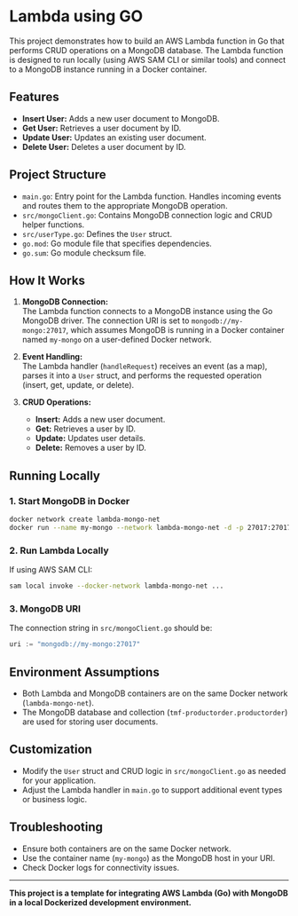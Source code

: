 # Lambda using GO
This project demonstrates how to build an AWS Lambda function in Go that performs CRUD operations on a MongoDB database. The Lambda function is designed to run locally (using AWS SAM CLI or similar tools) and connect to a MongoDB instance running in a Docker container.

## Features
- **Insert User:** Adds a new user document to MongoDB.
- **Get User:** Retrieves a user document by ID.
- **Update User:** Updates an existing user document.
- **Delete User:** Deletes a user document by ID.

## Project Structure
- `main.go`: Entry point for the Lambda function. Handles incoming events and routes them to the appropriate MongoDB operation.
- `src/mongoClient.go`: Contains MongoDB connection logic and CRUD helper functions.
- `src/userType.go`: Defines the `User` struct.
- `go.mod`: Go module file that specifies dependencies.
- `go.sum`: Go module checksum file.

## How It Works
1. **MongoDB Connection:**  
   The Lambda function connects to a MongoDB instance using the Go MongoDB driver. The connection URI is set to `mongodb://my-mongo:27017`, which assumes MongoDB is running in a Docker container named `my-mongo` on a user-defined Docker network.

2. **Event Handling:**  
   The Lambda handler (`handleRequest`) receives an event (as a map), parses it into a `User` struct, and performs the requested operation (insert, get, update, or delete).

3. **CRUD Operations:**  
   - **Insert:** Adds a new user document.
   - **Get:** Retrieves a user by ID.
   - **Update:** Updates user details.
   - **Delete:** Removes a user by ID.

## Running Locally
### 1. Start MongoDB in Docker

```sh
docker network create lambda-mongo-net
docker run --name my-mongo --network lambda-mongo-net -d -p 27017:27017 mongo
```

### 2. Run Lambda Locally

If using AWS SAM CLI:

```sh
sam local invoke --docker-network lambda-mongo-net ...
```

### 3. MongoDB URI

The connection string in `src/mongoClient.go` should be:

```go
uri := "mongodb://my-mongo:27017"
```

## Environment Assumptions

- Both Lambda and MongoDB containers are on the same Docker network (`lambda-mongo-net`).
- The MongoDB database and collection (`tmf-productorder.productorder`) are used for storing user documents.

## Customization

- Modify the `User` struct and CRUD logic in `src/mongoClient.go` as needed for your application.
- Adjust the Lambda handler in `main.go` to support additional event types or business logic.

## Troubleshooting

- Ensure both containers are on the same Docker network.
- Use the container name (`my-mongo`) as the MongoDB host in your URI.
- Check Docker logs for connectivity issues.

---

**This project is a template for integrating AWS Lambda (Go) with MongoDB in a local Dockerized development environment.**